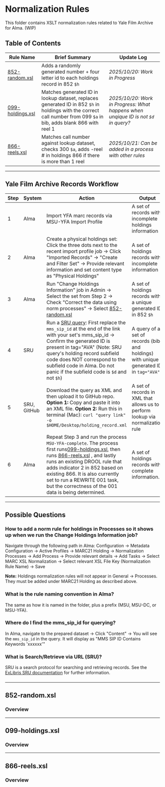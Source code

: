 # Normalization Rules

This folder contains XSLT normalization rules related to Yale Film Archive for Alma. (WIP)

## Table of Contents
| Rule Name | Brief Summary | Update Log |
|---|---|---|
| [852-random.xsl](#852-randomxsl) | Adds a randomly generated number + four letter id to each holdings record in 852 `$h` | *2025/10/20: Work in Progress* |
| [099-holdings.xsl](#099-holdingsxsl) | Matches generated ID in lookup dataset, replaces generated ID in 852 `$h` in holdings with the correct call number from 099 `$a` in bib, adds blank 866 with reel 1 | *2025/10/20: Work in Progress: What happens when unqique ID is not `$d` in query?* |
| [866-reels.xsl](#866-reelsxsl) | Matches call number against lookup dataset, checks 300 `$a`, adds -reel # in holdings 866 if there is more than 1 reel | *2025/10/21: Can be added in a process with other rules* |

---
## Yale Film Archive Records Workflow

| Step | System | Action | Output |
|---|---|---|---|
| 1 | Alma | Import YFA marc records via MSU-YFA Import Profile | A set of records with incomplete holdings information |
| 2 | Alma | Create a physical holdings set: Click the three dots next to the recent import profile job → Click "Imported Records" → "Create and Filter Set" → Provide relevant information and set content type as "Physical Holdings" | A set of holdings records with incomplete information |
| 3 | Alma | Run "Change Holdings Information" job in Admin → Select the set from Step 2 → Check "Correct the data using norm processes" → Select [852-random.xsl](#852-randomxsl) | A set of holdings records with a unique generated ID in 852 `$h` |
| 4 | SRU | Run a [SRU query](https://yale-psb.alma.exlibrisgroup.com/view/sru/01YALE_INST?version=1.2&operation=searchRetrieve&recordSchema=marcxml&query=alma.mms_sip_id=263359): First replace the `mms_sip_id` at the end of the link with your set's mms_sip_id → Confirm the generated ID is present in tag="AVA" (Note: SRU query's holding record subfield code does NOT correspond to the subfield code in Alma. Do not panic if the subfield code is `$d` and not `$h`) | A query of a set of records (bib and holdings) with unique generated ID in `tag="AVA"` |
| 5 | SRU, GitHub | Download the query as XML and then upload it to GitHub repo. **Option 1:** Copy and paste it into an XML file. **Option 2:** Run this in terminal (Mac): `curl "query link" -o $HOME/Desktop/holding_record.xml` | A set of records in XML that allows us to perform lookup via normalization rule |
| 6 | Alma | Repeat Step 3 and run the process `MSU-YFA-complete`. The process first runs[099-holdings.xsl](#099-holdingsxsl), then runs  [866-reels.xsl](#866-reelsxsl) , and lastly runs an existing DROOL rule that adds indicator 2 in 852 based on existing 866. It is also currently set to run a REWRITE 001 task, but the correctness of the 001 data is being determined. | A set of holdings records with complete information. |

---
## Possible Questions
### How to add a norm rule for holdings in Processes so it shows up when we run the Change Holdings Information job?
Navigate through the following path in Alma:
Configuration → Metadata Configuration → Active Profiles → MARC21 Holding → Normalization Processes → Add Process → Provide relevant details → Add Tasks → Select MARC XSL Normalization → Select relevant XSL File Key (Normalization Rule Name) → Save

**Note:** Holdings normalization rules will not appear in General → Processes. They must be added under MARC21 Holding as described above.
### What is the rule naming convention in Alma?
The same as how it is named in the folder, plus a prefix (MSU, MSU-DC, or MSU-YFA).
### Where do I find the mms_sip_id for querying?
In Alma, navigate to the prepared dataset → Click "Content" → You will see the `mms_sip_id` in the query. It will display as "MMS SIP ID Contains Keywords 'xxxxxx'"
### What is Search/Retrieve via URL (SRU)?
SRU is a search protocol for searching and retrieving records. See the [ExLibris SRU documentation](https://developers.exlibrisgroup.com/alma/integrations/SRU/) for further information.
###
---
## 852-random.xsl
### Overview
---
## 099-holdings.xsl
### Overview 
---
## 866-reels.xsl
### Overview